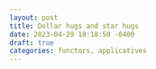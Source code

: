 ```yaml
---
layout: post
title: Dollar hugs and star hugs
date: 2023-04-29 18:18:50 -0400
draft: true
categories: functors, applicatives
---
```


